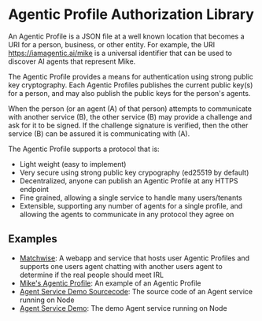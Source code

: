 # Agentic Profile Authorization Library

An Agentic Profile is a JSON file at a well known location that becomes a URI for a person, business, or other entity.  For example, the URI https://iamagentic.ai/mike is a universal identifier that can be used to discover AI agents that represent Mike.

The Agentic Profile provides a means for authentication using strong public key cryptography.  Each Agentic Profiles publishes the current public key(s) for a person, and may also publish the public keys for the person's agents.

When the person (or an agent (A) of that person) attempts to communicate with another service (B), the other service (B) may provide a challenge and ask for it to be signed.  If the challenge signature is verified, then the other service (B) can be assured it is communicating with (A).

The Agentic Profile supports a protocol that is:
- Light weight (easy to implement)
- Very secure using strong public key crypography (ed25519 by default)
- Decentralized, anyone can publish an Agentic Profile at any HTTPS endpoint
- Fine grained, allowing a single service to handle many users/tenants
- Extensible, supporting any number of agents for a single profile, and allowing the agents to communicate in any protocol they agree on

## Examples

- [Matchwise](https://x.matchwise.ai): A webapp and service that hosts user Agentic Profiles and supports one users agent chatting with another users agent to determine if the real people should meet IRL
- [Mike's Agentic Profile](https://iamagentic.ai): An example of an Agentic Profile
- [Agent Service Demo Sourcecode](): The source code of an Agent service running on Node
- [Agent Service Demo](): The demo Agent service running on Node
